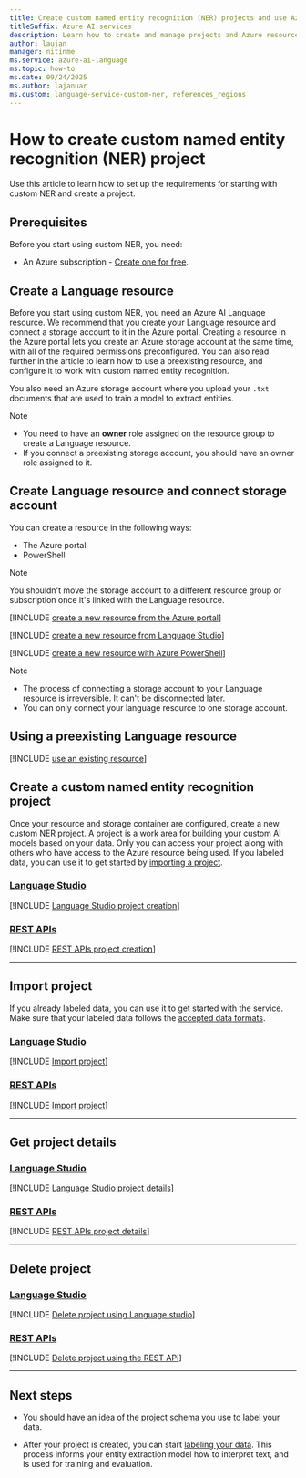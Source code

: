 ```yaml
---
title: Create custom named entity recognition (NER) projects and use Azure resources
titleSuffix: Azure AI services
description: Learn how to create and manage projects and Azure resources for custom NER.
author: laujan
manager: nitinme
ms.service: azure-ai-language
ms.topic: how-to
ms.date: 09/24/2025
ms.author: lajanuar
ms.custom: language-service-custom-ner, references_regions
---
```


# How to create custom named entity recognition (NER) project

Use this article to learn how to set up the requirements for starting with custom NER and create a project.

## Prerequisites

Before you start using custom NER, you need:

* An Azure subscription - [Create one for free](https://azure.microsoft.com/free/cognitive-services).

## Create a Language resource 

Before you start using custom NER, you need an Azure AI Language resource. We recommend that you create your Language resource and connect a storage account to it in the Azure portal. Creating a resource in the Azure portal lets you create an Azure storage account at the same time, with all of the required permissions preconfigured. You can also read further in the article to learn how to use a preexisting resource, and configure it to work with custom named entity recognition.

You also need an Azure storage account where you upload your `.txt` documents that are used to train a model to extract entities.

> [!NOTE]
>  * You need to have an **owner** role assigned on the resource group to create a Language resource.
>  * If you connect a preexisting storage account, you should have an owner role assigned to it.

## Create Language resource and connect storage account

You can create a resource in the following ways:

* The Azure portal
* PowerShell

> [!Note]
> You shouldn't move the storage account to a different resource group or subscription once it's linked with the Language resource.

[!INCLUDE [create a new resource from the Azure portal](../includes/resource-creation-azure-portal.md)]

[!INCLUDE [create a new resource from Language Studio](../includes/language-studio/resource-creation-language-studio.md)]

[!INCLUDE [create a new resource with Azure PowerShell](../includes/resource-creation-powershell.md)]


> [!NOTE]
> * The process of connecting a storage account to your Language resource is irreversible. It can't be disconnected later.
> * You can only connect your language resource to one storage account.

## Using a preexisting Language resource

[!INCLUDE [use an existing resource](../includes/use-pre-existing-resource.md)]

## Create a custom named entity recognition project

Once your resource and storage container are configured, create a new custom NER project. A project is a work area for building your custom AI models based on your data. Only you can access your project along with others who have access to the Azure resource being used. If you labeled data, you can use it to get started by [importing a project](#import-project).

### [Language Studio](#tab/language-studio)

[!INCLUDE [Language Studio project creation](../includes/language-studio/create-project.md)]

### [REST APIs](#tab/rest-api)

[!INCLUDE [REST APIs project creation](../includes/rest-api/create-project.md)]

---

## Import project

If you already labeled data, you can use it to get started with the service. Make sure that your labeled data follows the [accepted data formats](../concepts/data-formats.md).

### [Language Studio](#tab/language-studio)

[!INCLUDE [Import project](../includes/language-studio/import-project.md)]

### [REST APIs](#tab/rest-api)

[!INCLUDE [Import project](../includes/rest-api/import-project.md)]

---

## Get project details

### [Language Studio](#tab/language-studio)

[!INCLUDE [Language Studio project details](../includes/language-studio/project-details.md)]

### [REST APIs](#tab/rest-api)

[!INCLUDE [REST APIs project details](../includes/rest-api/project-details.md)]

---

## Delete project

### [Language Studio](#tab/language-studio)

[!INCLUDE [Delete project using Language studio](../includes/language-studio/delete-project.md)]

### [REST APIs](#tab/rest-api)

[!INCLUDE [Delete project using the REST API](../includes/rest-api/delete-project.md)]

---

## Next steps

* You should have an idea of the [project schema](design-schema.md) you use to label your data.

* After your project is created, you can start [labeling your data](tag-data.md). This process informs your entity extraction model how to interpret text, and is used for training and evaluation.